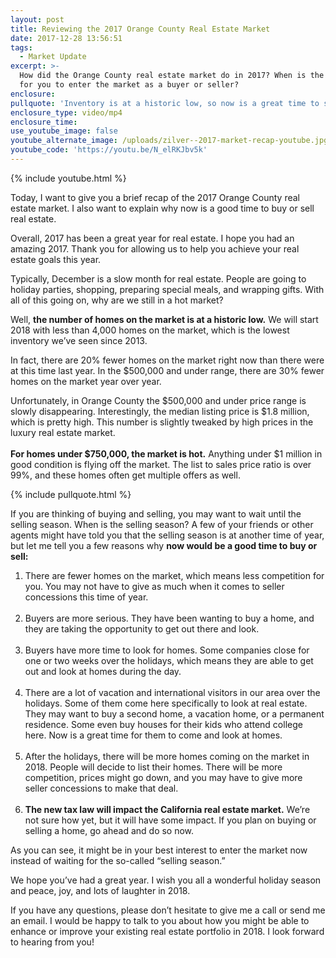 ```yaml
---
layout: post
title: Reviewing the 2017 Orange County Real Estate Market
date: 2017-12-28 13:56:51
tags:
  - Market Update
excerpt: >-
  How did the Orange County real estate market do in 2017? When is the best time
  for you to enter the market as a buyer or seller?
enclosure:
pullquote: 'Inventory is at a historic low, so now is a great time to sell your home.'
enclosure_type: video/mp4
enclosure_time:
use_youtube_image: false
youtube_alternate_image: /uploads/zilver--2017-market-recap-youtube.jpg
youtube_code: 'https://youtu.be/N_elRKJbv5k'
---
```



{% include youtube.html %}

Today, I want to give you a brief recap of the 2017 Orange County real estate market. I also want to explain why now is a good time to buy or sell real estate.

Overall, 2017 has been a great year for real estate. I hope you had an amazing 2017. Thank you for allowing us to help you achieve your real estate goals this year.

Typically, December is a slow month for real estate. People are going to holiday parties, shopping, preparing special meals, and wrapping gifts. With all of this going on, why are we still in a hot market?

Well, **the number of homes on the market is at a historic low.** We will start 2018 with less than 4,000 homes on the market, which is the lowest inventory we’ve seen since 2013.

In fact, there are 20% fewer homes on the market right now than there were at this time last year. In the $500,000 and under range, there are 30% fewer homes on the market year over year.

Unfortunately, in Orange County the $500,000 and under price range is slowly disappearing. Interestingly, the median listing price is $1.8 million, which is pretty high. This number is slightly tweaked by high prices in the luxury real estate market.<br><br>**For homes under $750,000, the market is hot.** Anything under $1 million in good condition is flying off the market. The list to sales price ratio is over 99%, and these homes often get multiple offers as well.

{% include pullquote.html %}

If you are thinking of buying and selling, you may want to wait until the selling season. When is the selling season? A few of your friends or other agents might have told you that the selling season is at another time of year, but let me tell you a few reasons why **now would be a good time to buy or sell:**

1. There are fewer homes on the market, which means less competition for you. You may not have to give as much when it comes to seller concessions this time of year.<br>&nbsp;
2. Buyers are more serious. They have been wanting to buy a home, and they are taking the opportunity to get out there and look.<br>&nbsp;
3. Buyers have more time to look for homes. Some companies close for one or two weeks over the holidays, which means they are able to get out and look at homes during the day.<br>&nbsp;
4. There are a lot of vacation and international visitors in our area over the holidays. Some of them come here specifically to look at real estate. They may want to buy a second home, a vacation home, or a permanent residence. Some even buy houses for their kids who attend college here. Now is a great time for them to come and look at homes.<br>&nbsp;
5. After the holidays, there will be more homes coming on the market in 2018. People will decide to list their homes. There will be more competition, prices might go down, and you may have to give more seller concessions to make that deal.<br>&nbsp;
6. **The new tax law will impact the California real estate market.** We’re not sure how yet, but it will have some impact. If you plan on buying or selling a home, go ahead and do so now.

As you can see, it might be in your best interest to enter the market now instead of waiting for the so-called “selling season.”

We hope you’ve had a great year. I wish you all a wonderful holiday season and peace, joy, and lots of laughter in 2018.

If you have any questions, please don’t hesitate to give me a call or send me an email. I would be happy to talk to you about how you might be able to enhance or improve your existing real estate portfolio in 2018. I look forward to hearing from you!
